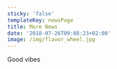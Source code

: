 ```yaml
---
sticky: 'false'
templateKey: newsPage
title: More News
date: '2018-07-26T09:08:23+02:00'
image: /img/flavor_wheel.jpg
---
```

Good vibes
